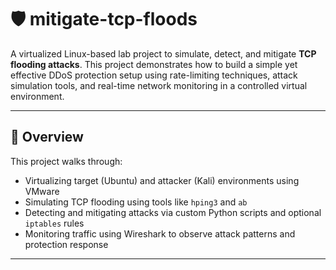 # 🛡️ mitigate-tcp-floods

A virtualized Linux-based lab project to simulate, detect, and mitigate **TCP flooding attacks**. This project demonstrates how to build a simple yet effective DDoS protection setup using rate-limiting techniques, attack simulation tools, and real-time network monitoring in a controlled virtual environment.

---

## 🚀 Overview

This project walks through:

- Virtualizing target (Ubuntu) and attacker (Kali) environments using VMware
- Simulating TCP flooding using tools like `hping3` and `ab`
- Detecting and mitigating attacks via custom Python scripts and optional `iptables` rules
- Monitoring traffic using Wireshark to observe attack patterns and protection response

---



